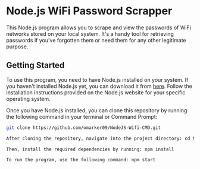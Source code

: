 # Node.js WiFi Password Scrapper

This Node.js program allows you to scrape and view the passwords of WiFi networks stored on your local system. It's a handy tool for retrieving passwords if you've forgotten them or need them for any other legitimate purpose.

## Getting Started

To use this program, you need to have Node.js installed on your system. If you haven't installed Node.js yet, you can download it from [here](https://nodejs.org/). Follow the installation instructions provided on the Node.js website for your specific operating system.

Once you have Node.js installed, you can clone this repository by running the following command in your terminal or Command Prompt:

```bash
git clone https://github.com/omarker09/NodeJS-Wifi-CMD.git

After cloning the repository, navigate into the project directory: cd NodeJS-Wifi-CMD

Then, install the required dependencies by running: npm install

To run the program, use the following command: npm start 

